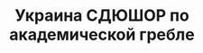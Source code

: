 ---
title: Украина СДЮШОР по академической гребле
address: '69002, г. Запорожье, Ореховская бухта, 11'
tags:
  - Детско-юношеские спортивные школы
geometry:
  location:
    lat: 47.8388
    lng: 35.139567
  viewport:
    northeast:
      lat: 47.95986095938327
      lng: 35.36916702985384
    southwest:
      lat: 47.75259704185658
      lng: 34.98154010769489
name: Запорожье
photos:
  - height: 4656
    html_attributions:
      - >-
        <a
        href="https://maps.google.com/maps/contrib/114714401443686488228">Dmytro
        Zuyenko</a>
    photo_reference: >-
      CmRaAAAAizQaidg1lN1Kchadx1BJoM0LYG4weA_KE9ejn00f511x8WKXcVjvZt3IPT2R3pEsuGEBtV9Gk4-ppGxriTRo6tWMafeHw9X7GtD2P-T7XijFwyB5u9KzgCfoupJOZOZ7EhDHDOjPQ4ILMBAOm0UoK2xNGhTA0UJDl-uSTZQzBk54cINyxc6aNw
    width: 3492
  - height: 3492
    html_attributions:
      - >-
        <a
        href="https://maps.google.com/maps/contrib/114714401443686488228">Dmytro
        Zuyenko</a>
    photo_reference: >-
      CmRaAAAA7nQwE9J0FLpfVEJ85rg4g4N9fn_ArPcHWpgzwQRoTccLhFBQjYIlvMyYKYEBLn99n0iTPaaeIZiOhy3cuUw4xSJvlHlcohMIma_A-WtKWCiIVJJh0J5caxArk1EFN6b6EhBsA_GPGu_SWaLYR-givr7gGhQR-7PohRE--jKn0qzJkkO0xpUYlA
    width: 4656
  - height: 4549
    html_attributions:
      - >-
        <a
        href="https://maps.google.com/maps/contrib/109371160348796539305">Анна
        Кузнецова</a>
    photo_reference: >-
      CmRaAAAAiuWzylHLy9lzu5Uc1dcpeQYjnsZcHscDUde6dcw2uAzbz5CbYSAvd-pKTD4BifksBhz5qe2S-YwIBKBSiGb3lIDDRyyeQfRLQXWSE1p7j2uWymp-iRNd3hgeoeCUp9z4EhDNaa4sd4aXHX4K3iE4yGeSGhRgpoEx1gMqzjq8_G9CstAWR32x5g
    width: 6517
  - height: 3000
    html_attributions:
      - >-
        <a
        href="https://maps.google.com/maps/contrib/100333425356488586542">Евгений
        Карий</a>
    photo_reference: >-
      CmRZAAAAccoN3ezLuPEKeTYcKHDI0dUw0nz2zOPpur4Emb7kICyc3_GoiRGEPBT7xRGOmvhGZgDq0gDFTO4UGM57nA2Qekr-_Kf4I4o0oAuggiaSwJxyGXoFU06aLNSPdEY4c5tHEhAdW6ORQUH7aBtR2ZfiMjdYGhR_eCyc9waYLTcu55fXY-4BPGUX5g
    width: 4000
  - height: 3750
    html_attributions:
      - >-
        <a
        href="https://maps.google.com/maps/contrib/103581676911017882298">Наталья
        Архипова</a>
    photo_reference: >-
      CmRaAAAAUoOf_WWAfFBhLYNCVM6c7ENErcmOfGRc5kbW3zH5BnlITBg6Ow-sFJEZKcn4CSt_J083uBD2Cic0K69REUek8LpUWlfUz5LMba1k5ly-aVBIMcuSgW7xmrNWWXzLle20EhB0B-zZe-M_f2anbSEeILptGhTy-YvL9R9cu_1LedEQtVBXVFrXIg
    width: 3000
  - height: 2988
    html_attributions:
      - >-
        <a
        href="https://maps.google.com/maps/contrib/104642637860066574664">Musicaemagia
        _89</a>
    photo_reference: >-
      CmRaAAAAre7aY3rJjwzxWxFM5B8QAP_fDokowDZx0EF_6H4YAzl8WMyxeWrSE4kPrbtYgyXs7KGawfs2VtOIHGaFAOMVyb_PFMhulkswZb6U7oZAmZ5aNMUPmYjX1EmVGhHKKCpsEhBo0E-h5dBrnXLuaZayVbaXGhS5naqkPWKj_ojjHDzxu3clxnQcCg
    width: 5312
  - height: 3264
    html_attributions:
      - >-
        <a
        href="https://maps.google.com/maps/contrib/116276778684518694817">ЕЛЕНА
        ТИЩЕНКО</a>
    photo_reference: >-
      CmRaAAAAv9upjQRKwyzzoSyllq5KW-F12M8-PpYOlFDTcGxO9moZczcZzba7vw8her0uP0VYpkG7yiXyqovvY289E29tjx2yxb8LZY9IB8NvqRzjglC3nyqaSlqpfLWQdH4BUEhYEhDbPnz8i92_k8g9yKdA-XJxGhQH8eyMAbZVHXpicdCkziuhZCoscw
    width: 1836
  - height: 3000
    html_attributions:
      - >-
        <a
        href="https://maps.google.com/maps/contrib/104055518013661412807">Olesia
        Pavlowskaja</a>
    photo_reference: >-
      CmRaAAAAQMgk9vlxl452OUCxQ-NNUP1zq5v-4vkaeB_G1uVtQqAPB2M58C0p9QnbfcanlAToTF2QhkXnWLMFYweWoI-5ehE720GKipIKAJgSbrCJfaxTbfchSHLHuIYRsd3uO1tCEhAVFn0zIPBOlc26iI4ab9iNGhStjnHvSWTj-fQzjKXHkmltbegbwg
    width: 4000
  - height: 1004
    html_attributions:
      - >-
        <a
        href="https://maps.google.com/maps/contrib/106045188284059682784">Ольга
        Филиппова</a>
    photo_reference: >-
      CmRaAAAAPP9p21_RJf0-6zkm20OhEHRD89qIzspBveEgjgjDIuIZjF72yQA-2p7ckYfOohxn7t37QxQ8UBBFXhMz7fyPm7T5Q6Ru5h_jfwI1NcuieVua4D6er4NJkFGy8ng9bQT6EhDIuJKEOG3ZrZyjSjhkLtkCGhTddT5_uASguNbLnBf0_2x_9eionQ
    width: 1500
  - height: 2160
    html_attributions:
      - >-
        <a
        href="https://maps.google.com/maps/contrib/103356699977244155293">Devrim
        Çamlıca</a>
    photo_reference: >-
      CmRaAAAA0Q7oHTd7Kq4WX2FAA3xFyo9n4jtUcJf7F1TYeaXpgIo03SrjDU2nWocXpFX5pppywRyE7breKR4MIfw3otOPapZ5gF07rbx_Oupz0mcdwei98LFyyn8s7v4sgLqK2o6REhC0UYA8cdiO2CUyz1YW5r4bGhRDadZ_BXETlyMkO53AMe4aBvxDwg
    width: 3840
place_id: ChIJA7uF-j1n3EARSj9NB9lcZ34

---